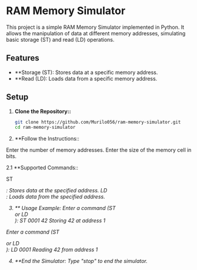 # RAM Memory Simulator

This project is a simple RAM Memory Simulator implemented in Python. It allows the manipulation of data at different memory addresses, simulating basic storage (ST) and read (LD) operations.

## Features

- **Storage (ST): Stores data at a specific memory address.
- **Read (LD): Loads data from a specific memory address.

## Setup

1. **Clone the Repository::**
   ```bash
   git clone https://github.com/Murilo056/ram-memory-simulator.git
   cd ram-memory-simulator

2. **Follow the Instructions::

  Enter the number of memory addresses.
  Enter the size of the memory cell in bits.

2.1 **Supported Commands::

  ST <address> <data>: Stores data at the specified address.
  LD <address>: Loads data from the specified address.

3. ** Usage Example:
  Enter a command (ST <address> <data> or LD <address>): ST 0001 42
  Storing 42 at address 1

  Enter a command (ST <address> <data> or LD <address>): LD 0001
  Reading 42 from address 1


4. **End the Simulator:
   Type "stop" to end the simulator.
